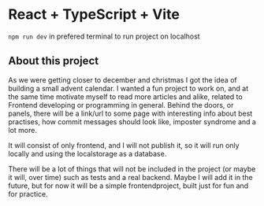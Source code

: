 # React + TypeScript + Vite

`npm run dev` in prefered terminal to run project on localhost

## About this project

As we were getting closer to december and christmas I got the idea of building a small advent calendar. I wanted a fun project to work on, and at the same time motivate myself to read more articles and alike, related to Frontend developing or programming in general. Behind the doors, or panels, there will be a link/url to some page with interesting info about best practises, how commit messages should look like, imposter syndrome and a lot more.

It will consist of only frontend, and I will not publish it, so it will run only locally and using the localstorage as a database.

There will be a lot of things that will not be included in the project (or maybe it will, over time) such as tests and a real backend. Maybe I will add it in the future, but for now it will be a simple frontendproject, built just for fun and for practice.
